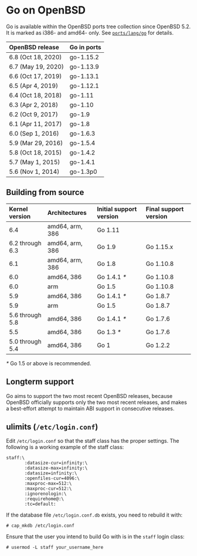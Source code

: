 # Go on OpenBSD

Go is available within the OpenBSD ports tree collection since OpenBSD 5.2.  It is marked as i386- and amd64- only.  See [`ports/lang/go`](http://ports.su/lang/go) for details.

| **OpenBSD release** | **Go in ports**     |
|:--------------------|:--------------------|
| 6.8 (Oct 18, 2020)  | go-1.15.2           |
| 6.7 (May 19, 2020)  | go-1.13.9           |
| 6.6 (Oct 17, 2019)  | go-1.13.1           |
| 6.5 (Apr 4, 2019)   | go-1.12.1           |
| 6.4 (Oct 18, 2018)  | go-1.11             |
| 6.3 (Apr 2, 2018)   | go-1.10             |
| 6.2 (Oct 9, 2017)   | go-1.9              |
| 6.1 (Apr 11, 2017)  | go-1.8              |
| 6.0 (Sep 1, 2016)   | go-1.6.3            |
| 5.9 (Mar 29, 2016)  | go-1.5.4            |
| 5.8 (Oct 18, 2015)  | go-1.4.2            |
| 5.7 (May 1, 2015)   | go-1.4.1            |
| 5.6 (Nov 1, 2014)   | go-1.3p0            |

## Building from source

| **Kernel version** | **Architectures** | **Initial support version** | **Final support version** |
|:-------------------|:------------------|:----------------------------|:--------------------------|
| 6.4                | amd64, arm, 386   | Go 1.11                     |                           |
| 6.2 through 6.3    | amd64, arm, 386   | Go 1.9                      | Go 1.15.x                 |
| 6.1                | amd64, arm, 386   | Go 1.8                      | Go 1.10.8                 |
| 6.0                | amd64, 386        | Go 1.4.1 _*_                | Go 1.10.8                 |
| 6.0                | arm               | Go 1.5                      | Go 1.10.8                 |
| 5.9                | amd64, 386        | Go 1.4.1 _*_                | Go 1.8.7                  |
| 5.9                | arm               | Go 1.5                      | Go 1.8.7                  |
| 5.6 through 5.8    | amd64, 386        | Go 1.4.1 _*_                | Go 1.7.6                  |
| 5.5                | amd64, 386        | Go 1.3 _*_                  | Go 1.7.6                  |
| 5.0 through 5.4    | amd64, 386        | Go 1                        | Go 1.2.2                  |

_*_ Go 1.5 or above is recommended.

## Longterm support

Go aims to support the two most recent OpenBSD releases, because OpenBSD officially supports only the two most recent releases, and makes a best-effort attempt to maintain ABI support in consecutive releases.

## ulimits (` /etc/login.conf `)

Edit `/etc/login.conf` so that the staff class has the proper
settings. The following is a working example of the staff class:
```
staff:\
       :datasize-cur=infinity:\
       :datasize-max=infinity:\
       :datasize=infinity:\
       :openfiles-cur=4096:\
       :maxproc-max=512:\
       :maxproc-cur=512:\
       :ignorenologin:\
       :requirehome@:\
       :tc=default:
```

If the database file `/etc/login.conf.db` exists, you need to rebuild it with:
```
# cap_mkdb /etc/login.conf
```

Ensure that the user you intend to build Go with is in the `staff` login class:
```
# usermod -L staff your_username_here
```
